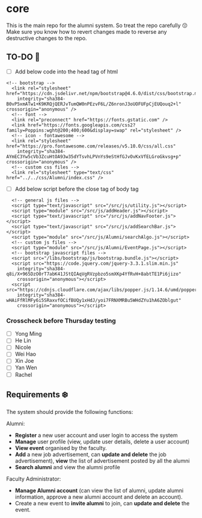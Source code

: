 # core
This is the main repo for the alumni system. So treat the repo carefully :kissing:  
Make sure you know how to revert changes made to reverse any destructive changes to the repo.   

## TO-DO :hugs:
- [ ] Add below code into the head tag of html
```
<!-- bootstrap -->
  <link rel="stylesheet" href="https://cdn.jsdelivr.net/npm/bootstrap@4.6.0/dist/css/bootstrap.min.css"
    integrity="sha384-B0vP5xmATw1+K9KRQjQERJvTumQW0nPEzvF6L/Z6nronJ3oUOFUFpCjEUQouq2+l" crossorigin="anonymous" />
  <!-- font -->
  <link rel="preconnect" href="https://fonts.gstatic.com" />
  <link href="https://fonts.googleapis.com/css2?family=Poppins:wght@200;400;600&display=swap" rel="stylesheet" />
  <!-- icon - fontawesome -->
  <link rel="stylesheet" href="https://pro.fontawesome.com/releases/v5.10.0/css/all.css"
    integrity="sha384-AYmEC3Yw5cVb3ZcuHtOA93w35dYTsvhLPVnYs9eStHfGJvOvKxVfELGroGkvsg+p" crossorigin="anonymous" />
  <!-- custom css files -->
  <link rel="stylesheet" type="text/css" href="../../css/Alumni/index.css" />
``` 
- [ ] Add below script before the close tag of body tag
```
  <!-- general js files -->
  <script type="text/javascript" src="/src/js/utility.js"></script>
  <script type="module" src="/src/js/addHeader.js"></script>
  <script type="text/javascript" src="/src/js/addNavFooter.js"></script>
  <script type="text/javascript" src="/src/js/addSearchBar.js"></script>
  <script type="module" src="/src/js/Alumni/searchAlgo.js"></script>
  <!-- custom js files -->
  <script type="module" src="/src/js/Alumni/EventPage.js"></script>
  <!-- bootstrap javascript files -->
  <script src="/libs/bootstrap/js/bootstrap.bundle.js"></script>
  <script src="https://code.jquery.com/jquery-3.3.1.slim.min.js"
    integrity="sha384-q8i/X+965DzO0rT7abK41JStQIAqVgRVzpbzo5smXKp4YfRvH+8abtTE1Pi6jizo"
    crossorigin="anonymous"></script>
  <script src="https://cdnjs.cloudflare.com/ajax/libs/popper.js/1.14.6/umd/popper.min.js"
    integrity="sha384-wHAiFfRlMFy6i5SRaxvfOCifBUQy1xHdJ/yoi7FRNXMRBu5WHdZYu1hA6ZOblgut"
    crossorigin="anonymous"></script>
```
### Crosscheck before Thursday testing
- [ ] Yong Ming
- [ ] He Lin
- [ ] Nicole
- [ ] Wei Hao
- [ ] Xin Joe
- [ ] Yan Wen
- [ ] Rachel

## Requirements :snowflake:
The system should provide the following functions: 

Alumni: 
* **Register** a new user account and user login to access the system 
* **Manage** user profile (view, update user details, delete a user account) 
* **View event** organised by the faculty. 
* **Add** a new job advertisement, can **update and delete** the job advertisement), **view** the list of advertisement posted by all the alumni 
* **Search alumni** and view the alumni profile 

Faculty Administrator: 
* **Manage Alumni account** (can view the list of alumni, update alumni information, approve a new alumni account and delete an account). 
* Create a new event to **invite alumni** to join, can **update and delete** the event.